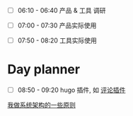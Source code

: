 
- [ ] 06:10 - 06:40 产品  & 工具 调研

- [ ] 07:00 - 07:30 产品实际使用

- [ ] 07:50 - 08:20 工具实际使用



# Day planner

- [ ] 08:50 - 09:20 hugo 插件, 如 [评论插件](https://giscus.app/zh-CN )



 [我做系统架构的一些原则](https://coolshell.cn/articles/21672.html)